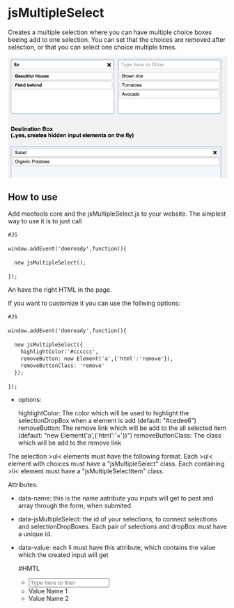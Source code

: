 jsMultipleSelect
================
Creates a multiple selection where you can have multiple choice boxes beeing add to one selection.
You can set that the choices are removed after selection, or that you can select one choice multiple times.

![Screenshot](screenshot.png)

How to use
----------
Add mootools core and the jsMultipleSelect.js to your website.
The simplest way to use it is to just call

    #JS

    window.addEvent('domready',function(){

      new jsMultipleSelect();

    });

An have the right HTML in the page.

If you want to customize it you can use the follwing options:

    #JS

    window.addEvent('domready',function(){

      new jsMultipleSelect({
        highlightColor:'#cccccc',
        removeButton: new Element('a',{'html':'remove'}),
        removeButtonClass: 'remove'
      });

    });

  - options:

    highlightColor:  The color which will be used to highlight the selectionDropBox when a element is add (default: "#cedee6")
    removeButton:  The remove link which will be add to the all selected item (default: "new Element('a',{'html':'&#215;'})")
    removeButtonClass: The class which will be add to the remove link


The selection &gt;ul&lt; elements must have the following format.
Each &gt;ul&lt; element with choices must have a "jsMultipleSelect" class.
Each containing &gt;li&lt; element must have a "jsMultipleSelectItem" class.

  Attributes:

  - data-name: this is the name aatribute you inputs will get to post and array through the form, when submited
  - data-jsMultipleSelect: the id of your selections, to connect selections and selectionDropBoxes. Each pair of selections and dropBox must have a unique id.
  - data-value: each li must have this attribute, which contains the value which the created input will get

    #HMTL

    <ul class="jsMultipleSelect" data-name="myInputFieldName" data-jsMultipleSelect="1">
      <li class="filter"><input type="text" placeholder="Type here to filter"></li>

      <li class="jsMultipleSelectItem" data-value="myValue1">Value Name 1</li>
      <li class="jsMultipleSelectItem" data-value="myValue2">Value Name 2</li>
    </ul>
